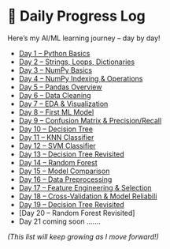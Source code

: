 # 📆 Daily Progress Log

Here’s my AI/ML learning journey – day by day!

- [Day 1 – Python Basics](daily-logs/day01.md)
- [Day 2 – Strings, Loops, Dictionaries](daily-logs/day02.md)
- [Day 3 – NumPy Basics](daily-logs/day03.md)
- [Day 4 – NumPy Indexing & Operations](daily-logs/day04.md)
- [Day 5 – Pandas Overview](daily-logs/day05.md)
- [Day 6 – Data Cleaning](daily-logs/day06.md)
- [Day 7 – EDA & Visualization](daily-logs/day07.md)
- [Day 8 – First ML Model](daily-logs/day08.md)
- [Day 9 – Confusion Matrix & Precision/Recall](daily-logs/day09.md)
- [Day 10 – Decision Tree](daily-logs/day10.md)
- [Day 11 – KNN Classifier](daily-logs/day11.md)
- [Day 12 – SVM Classifier](daily-logs/day12.md)
- [Day 13 – Decision Tree Revisited](daily-logs/day13.md)
- [Day 14 – Random Forest](daily-logs/day14.md)
- [Day 15 – Model Comparison](daily-logs/day15.md)
- [Day 16 – Data Preprocessing](daily-logs/day16.md)
- [Day 17 – Feature Engineering & Selection](daily-logs/day17.md)
- [Day 18 – Cross-Validation & Model Reliabili](daily-logs/day18.md)
- [Day 19 – Decision Tree Revisited](daily-logs/day19.md)
- [Day 20 – Random Forest Revisited]
- Day 21 coming soon .......
  
*(This list will keep growing as I move forward!)*
